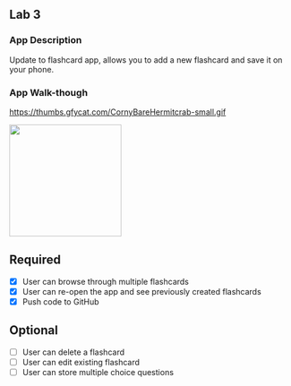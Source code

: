 ## Lab 3

### App Description
Update to flashcard app, allows you to add a new flashcard and save it on your phone.

### App Walk-though
https://thumbs.gfycat.com/CornyBareHermitcrab-small.gif

<img src=https://thumbs.gfycat.com/CornyBareHermitcrab-small.gif width=200><br>


## Required
- [x] User can browse through multiple flashcards
- [x] User can re-open the app and see previously created flashcards
- [x] Push code to GitHub
## Optional
- [ ] User can delete a flashcard
- [ ] User can edit existing flashcard
- [ ] User can store multiple choice questions
